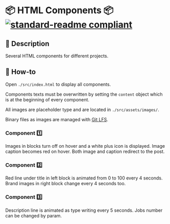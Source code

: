 # 📦 HTML Components 📦 [![standard-readme compliant](https://img.shields.io/badge/readme%20style-standard-brightgreen.svg?style=flat-square)](https://github.com/RichardLitt/standard-readme)

## 🔖 Description

Several HTML components for different projects.

## 📖 How-to

Open `./src/index.html` to display all components.

Components texts must be overwritten by setting the `content` object which is at the beginning of every component.

All images are placeholder type and are located in `./src/assets/images/`.

Binary files as images are managed with [Git LFS](https://git-lfs.github.com/).

### Component 1️⃣

Images in blocks turn off on hover and a white plus icon is displayed. Image caption becomes red on hover. Both image and caption redirect to the post.

### Component 2️⃣

Red line under title in left block is animated from 0 to 100 every 4 seconds. Brand images in right block change every 4 seconds too.

### Component 3️⃣

Description line is animated as type writing every 5 seconds. Jobs number can be changed by param.
